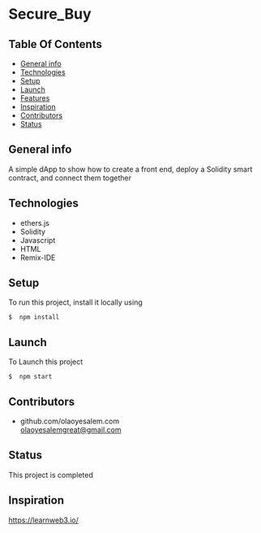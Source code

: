 # **Secure_Buy**

## **Table Of Contents**

* [General info](#general-info)
* [Technologies](#technologies)
* [Setup](#Setup)
* [Launch](#Launch)
* [Features](#features)
* [Inspiration](#inspiration)
* [Contributors](#contributors)
* [Status](#status)

## General info
A simple dApp to show how to create a front end, deploy a Solidity smart contract, and connect them together

## Technologies
* ethers.js
* Solidity
* Javascript
* HTML
* Remix-IDE

## Setup 
To run this project, install it locally using
```
$  npm install

```

## Launch 
To Launch this project
```
$  npm start
```

## Contributors

* github.com/olaoyesalem.com
<br>  olaoyesalemgreat@gmail.com



## Status
This project is completed


## Inspiration
https://learnweb3.io/



